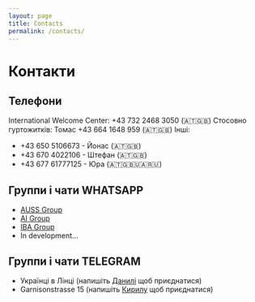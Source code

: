 ```yaml
---
layout: page
title: Contacts
permalink: /contacts/
---
```


# Контакти
## Телефони 
International Welcome Center: +43 732 2468 3050 (🇦🇹🇬🇧)
Стосовно гуртожитків: Томас +43 664 1648 959 (🇦🇹🇬🇧)
Інші: 
+ +43 650 5106673 - Йонас (🇦🇹🇬🇧)
+ +43 670 4022106 - Штефан (🇦🇹🇬🇧)
+ +43 677 61777125 - Юра (🇦🇹🇬🇧🇺🇦🇷🇺)
## Группи і чати WHATSAPP
+ [AUSS Group]() 
+ [AI Group](https://chat.whatsapp.com/K6KIJ165KKI9JO5PWbHIiD)
+ [IBA Group](https://chat.whatsapp.com/GABcow9xt1yAIAdyeuJ9va)
+ In development...
## Группи і чати TELEGRAM
+ Українці в Лінці (напишіть [Данилі](https://t.me/daniaodinets) щоб приєднатися)
+ Garnisonstrasse 15 (напишіть [Кирилу](https://t.me/faredus) щоб приєднатися)

